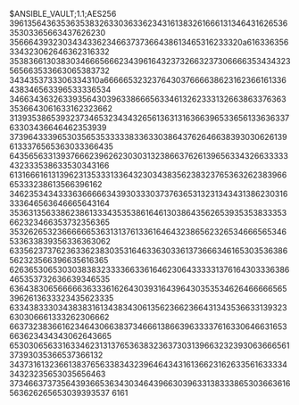 $ANSIBLE_VAULT;1.1;AES256
39613564363536353832633036336234316138326166613134643162653635303365663437626230
3566643932303434336234663737366438613465316233320a616336356334323062646362316332
35383661303830346665666234396164323732663237306666353434323565663533663065383732
3434353733306334310a666665323237643037666638623162366161336438346563396533336534
34663436326339356430396338666563346132623331326638633763633536643061633162323662
31393538653932373465323434326561363131636639653365613363633763303436646462353939
37396433396530356535333338336330386437626466383930306261396133376565363033366435
64356563313937666239626230303132386637626139656334326633333432333538633530343166
61316661613139623135333133643230343835623832376536326238396665333238613566396162
34623534343336366666343930333037376365313231343431386230316333646563646665643164
35363135633862386133343535386164613038643562653935353833353662323466353732356365
35326265323666666536313137613361646432386562326534666565346533633839356336363062
63356237376236336238303531646336303361373666346165303536386562323566396635616365
62636530653030383832333366336164623064333331376164303336386465353732636639346535
63643830656666636333616264303931643964303535346264666665653962613633323435623335
63343833303438383161343834306135623662366431343536633139323630306661333262306662
66373238366162346430663837346661386639633337616330646631653663623434343062643665
65303065633163346231313765363832363730313966323239306366656137393035366537366132
34373161323661383765633834323964643431613662316263356163333434323235653035656463
37346637373564393665363430346439663039633138333865303663616563626265653039393537
6161
